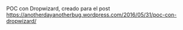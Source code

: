 POC con Dropwizard, creado para el post https://anotherdayanotherbug.wordpress.com/2016/05/31/poc-con-dropwizard/